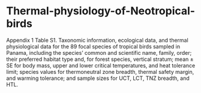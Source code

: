 # Thermal-physiology-of-Neotropical-birds
Appendix 1 Table S1. Taxonomic information, ecological data, and thermal physiological data for the 89 focal species of tropical birds sampled in Panama, 
including the species’ common and scientific name, family, order; their preferred habitat type and, for forest species, 
vertical stratum; mean ± SE for body mass, upper and lower critical temperatures, and heat tolerance limit; species values for 
thermoneutral zone breadth, thermal safety margin, and warming tolerance; and sample sizes for UCT, LCT, TNZ breadth, and HTL. 

